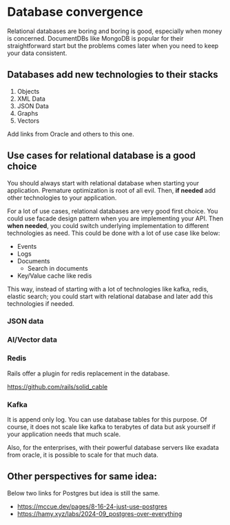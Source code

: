 # Database convergence

Relational databases are boring and boring is good, especially when money is concerned.
DocumentDBs like MongoDB is popular for their straightforward start but the problems comes later when you need to keep your data consistent.





## Databases add new technologies to their stacks

1. Objects
2. XML Data
3. JSON Data
4. Graphs
5. Vectors

Add links from Oracle and others to this one.

## Use cases for relational database is a good choice

You should always start with relational database when starting your application.
Premature optimization is root of all evil.
Then, **if needed** add other technologies to your application.

For a lot of use cases, relational databases are very good first choice.
You could use facade design pattern when you are implementing your API.
Then **when needed**, you could switch underlying implementation to different technologies as need.
This could be done with a lot of use case like below:

- Events 
- Logs
- Documents
	* Search in documents
- Key/Value cache like redis

This way, instead of starting with a lot of  technologies like kafka, redis, elastic search; you could start with relational database and later add this technologies if needed.




### JSON data

### AI/Vector data

### Redis

Rails offer a plugin for redis replacement in the database.

https://github.com/rails/solid_cable


### Kafka

It is append only log.
You can use database tables for this purpose.
Of course, it does not scale like kafka to terabytes of data but ask yourself if your application needs that much scale.

Also, for the enterprises, with their powerful database servers like exadata from oracle, it is possible to scale for that much data.




## Other perspectives for same idea:

Below two links for Postgres but idea is still the same.


- https://mccue.dev/pages/8-16-24-just-use-postgres
- https://hamy.xyz/labs/2024-09_postgres-over-everything

